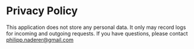 # Privacy Policy

This application does not store any personal data. It only may record logs for incoming and outgoing requests. If you have questions, please contact philipp.naderer@gmail.com
